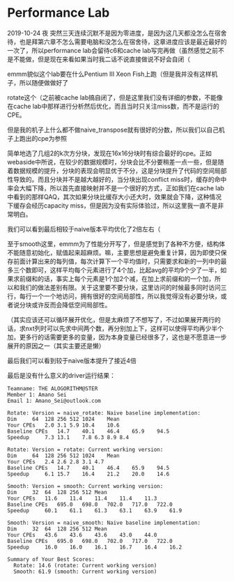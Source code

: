 # Performance Lab
2019-10-24 夜 突然三天连续沉默不是因为零进度，是因为这几天都没怎么在宿舍待，也是拜第六章不怎么需要电脑和没怎么在宿舍待，这章进度应该是最近最好的一次了，所以performance lab会留待c6和cache lab写完再做（虽然感觉之前不是不能做，但是现在来看如果当时我二话不说直接做说不好会自闭（  

emmm貌似这个lab要在什么Pentium III Xeon Fish上跑（但是我并没有这样机子，所以随便做做好了

rotate这个（之前被cache lab搞自闭了，但是这里我们没有详细的参数，不能像在cache lab中那样进行分析然后优化，而且当时只关注miss数，而不是运行的CPE。

但是我的机子上什么都不做naive_transpose就有很好的分数，所以我们以自己机子上跑出的cpe为参照

简单地选了几组2的k次方分块，发现在16x16分块时有综合最好的cpe。正如webaside中所说，在较少的数据规模时，分块会比不分要稍差一点一些，但是随着数据规模的提升，分块的表现会明显优于不分，这是分块提升了代码的空间局部性导致的。而且分块并不是越大越好的，当分块出现conflict miss时，缓存的命中率会大幅下降，所以首先直接映射并不是一个很好的方式，正如我们在cache lab中看到的那样QAQ，其次如果分块比缓存大小还大时，效果就会下降，这种情况下缓存会经历capacity miss，但是因为没有实际体验过，所以这里我一直不是非常明白。

我们可以看到最后相较于naive版本平均优化了2倍左右（

至于smooth这里，emmm为了性能分开写了，但是感觉到了各种不方便，结构体不能随意初始化，赋值起来超麻烦。嘛，主要思想是避免重复计算，因为即使只保存前面计算出来的每列值，每次计算下一个平均值时，只需要求和新的一列中的最多三个数即可，这样平均每个元素进行了4个加，比起avg的平均9个少了一半，如果求前缀和的话，事实上每个元素是1个加2个减，在加上求前缀和的一个加，所以和我们的做法差别有限。关于这里要不要分块，这里访问的时候最多同时访问三行，每行一个一个地访问，拥有很好的空间局部性，所以我觉得没有必要分块，或者说分块或许反而会降低空间局部性。

（其实应该还可以循环展开优化，但是太麻烦了不想写了，不过如果展开两行的话，求nxt列时可以先求中间两个数，再分别加上下，这样可以使得平均再少半个加，更多行的话需要更多的变量，因为本身变量已经很多了，这也是不愿意进一步展开的原因之一（其实主要还是懒）

最后我们可以看到较于naive版本提升了接近4倍

最后是没有什么意义的driver运行结果：

    Teamname: THE ALOGORITHM@STER
    Member 1: Amano Sei
    Email 1: Amano_Sei@outlook.com

    Rotate: Version = naive_rotate: Naive baseline implementation:
    Dim		64	128	256	512	1024	Mean
    Your CPEs	2.0	3.1	5.9	10.4	10.6
    Baseline CPEs	14.7	40.1	46.4	65.9	94.5
    Speedup		7.3	13.1	7.8	6.3	8.9	8.4

    Rotate: Version = rotate: Current working version:
    Dim		64	128	256	512	1024	Mean
    Your CPEs	2.4	2.6	2.8	3.1	4.7
    Baseline CPEs	14.7	40.1	46.4	65.9	94.5
    Speedup		6.1	15.7	16.4	21.2	20.0	14.6

    Smooth: Version = smooth: Current working version:
    Dim		32	64	128	256	512	Mean
    Your CPEs	11.6	11.4	11.4	11.4	11.3
    Baseline CPEs	695.0	698.0	702.0	717.0	722.0
    Speedup		60.1	61.1	61.3	63.1	63.9	61.9

    Smooth: Version = naive_smooth: Naive baseline implementation:
    Dim		32	64	128	256	512	Mean
    Your CPEs	43.6	43.6	43.6	43.0	44.0
    Baseline CPEs	695.0	698.0	702.0	717.0	722.0
    Speedup		16.0	16.0	16.1	16.7	16.4	16.2

    Summary of Your Best Scores:
      Rotate: 14.6 (rotate: Current working version)
      Smooth: 61.9 (smooth: Current working version)


